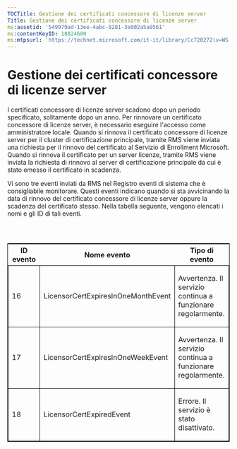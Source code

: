 ```yaml
---
TOCTitle: Gestione dei certificati concessore di licenze server
Title: Gestione dei certificati concessore di licenze server
ms:assetid: '549979ad-13ee-4abc-8281-3e002a5a9561'
ms:contentKeyID: 18824600
ms:mtpsurl: 'https://technet.microsoft.com/it-it/library/Cc720272(v=WS.10)'
---
```


Gestione dei certificati concessore di licenze server
=====================================================

I certificati concessore di licenze server scadono dopo un periodo specificato, solitamente dopo un anno. Per rinnovare un certificato concessore di licenze server, è necessario eseguire l'accesso come amministratore locale. Quando si rinnova il certificato concessore di licenze server per il cluster di certificazione principale, tramite RMS viene inviata una richiesta per il rinnovo del certificato al Servizio di Enrollment Microsoft. Quando si rinnova il certificato per un server licenze, tramite RMS viene inviata la richiesta di rinnovo al server di certificazione principale da cui è stato emesso il certificato in scadenza.

Vi sono tre eventi inviati da RMS nel Registro eventi di sistema che è consigliabile monitorare. Questi eventi indicano quando si sta avvicinando la data di rinnovo del certificato concessore di licenze server oppure la scadenza del certificato stesso. Nella tabella seguente, vengono elencati i nomi e gli ID di tali eventi.

###  

<p> </p>
<table style="border:1px solid black;">
<colgroup>
<col width="33%" />
<col width="33%" />
<col width="33%" />
</colgroup>
<thead>
<tr class="header">
<th>ID evento</th>
<th>Nome evento</th>
<th>Tipo di evento</th>
</tr>
</thead>
<tbody>
<tr class="odd">
<td style="border:1px solid black;"><p>16</p></td>
<td style="border:1px solid black;"><p>LicensorCertExpiresInOneMonthEvent</p></td>
<td style="border:1px solid black;"><p>Avvertenza. Il servizio continua a funzionare regolarmente.</p></td>
</tr>
<tr class="even">
<td style="border:1px solid black;"><p>17</p></td>
<td style="border:1px solid black;"><p>LicensorCertExpiresInOneWeekEvent</p></td>
<td style="border:1px solid black;"><p>Avvertenza. Il servizio continua a funzionare regolarmente.</p></td>
</tr>
<tr class="odd">
<td style="border:1px solid black;"><p>18</p></td>
<td style="border:1px solid black;"><p>LicensorCertExpiredEvent</p></td>
<td style="border:1px solid black;"><p>Errore. Il servizio è stato disattivato.</p></td>
</tr>
</tbody>
</table>
